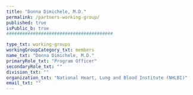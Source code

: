 ```yaml
---
title: "Donna Dimichele, M.D."
permalink: /partners-working-group/
published: true
isPublic_b: true
########################################

type_txt: working-groups
workingGroupCategory_txt: members
name_txt: "Donna Dimichele, M.D."
primaryRole_txt: "Program Officer"
secondaryRole_txt: ""
division_txt: ""
organization_txt: "National Heart, Lung and Blood Institute (NHLBI)"
email_txt: ""
---
```


